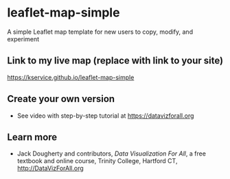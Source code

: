 # leaflet-map-simple
A simple Leaflet map template for new users to copy, modify, and experiment

## Link to my live map (replace with link to your site)

https://kservice.github.io/leaflet-map-simple

## Create your own version
- See video with step-by-step tutorial at https://datavizforall.org

## Learn more
- Jack Dougherty and contributors, *Data Visualization For All*, a free textbook and online course, Trinity College, Hartford CT, http://DataVizForAll.org
